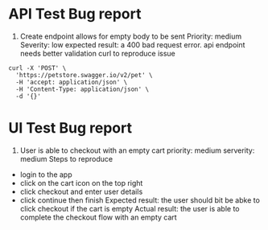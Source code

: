 # API Test Bug report

1. Create endpoint allows for empty body to be sent
Priority: medium
Severity: low
expected result: a 400 bad request error. api endpoint needs better validation
curl to reproduce issue
```
curl -X 'POST' \
  'https://petstore.swagger.io/v2/pet' \
  -H 'accept: application/json' \
  -H 'Content-Type: application/json' \
  -d '{}'
```




# UI Test Bug report
1. User is able to checkout with an empty cart
priority: medium
serverity: medium
Steps to reproduce
- login to the app
- click on the cart icon on the top right
-  click checkout and enter user details
- click continue then finish
Expected result: the user should bit be abke to click checkout if the cart is empty
Actual result: the user is able to complete the checkout flow  with an empty cart

